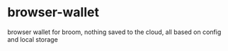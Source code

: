 # browser-wallet
browser wallet for broom, nothing saved to the cloud, all based on config and local storage
